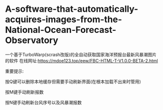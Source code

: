 # A-software-that-automatically-acquires-images-from-the-National-Ocean-Forecast-Observatory
一个基于TurboWarp(scrash改版)的全自动获取国家海洋预报台最新风暴潮图片的软件
在线网址:https://mdoe123.top/eew/FBC-HTML-T-V1.0.0-BETA-2.html

重要提示:

按Q键可以删除本地缓存但需要手动刷新界面(在根本加载不出来时管用)

按M键手动刷新报数

按N键手动刷新台风序号以及风暴潮报数
